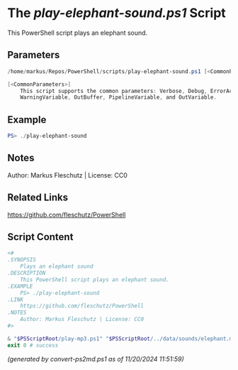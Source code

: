 The *play-elephant-sound.ps1* Script
===========================

This PowerShell script plays an elephant sound.

Parameters
----------
```powershell
/home/markus/Repos/PowerShell/scripts/play-elephant-sound.ps1 [<CommonParameters>]

[<CommonParameters>]
    This script supports the common parameters: Verbose, Debug, ErrorAction, ErrorVariable, WarningAction, 
    WarningVariable, OutBuffer, PipelineVariable, and OutVariable.
```

Example
-------
```powershell
PS> ./play-elephant-sound

```

Notes
-----
Author: Markus Fleschutz | License: CC0

Related Links
-------------
https://github.com/fleschutz/PowerShell

Script Content
--------------
```powershell
<#
.SYNOPSIS
	Plays an elephant sound
.DESCRIPTION
	This PowerShell script plays an elephant sound.
.EXAMPLE
	PS> ./play-elephant-sound
.LINK
	https://github.com/fleschutz/PowerShell
.NOTES
	Author: Markus Fleschutz | License: CC0
#>

& "$PSScriptRoot/play-mp3.ps1" "$PSScriptRoot/../data/sounds/elephant.mp3"
exit 0 # success
```

*(generated by convert-ps2md.ps1 as of 11/20/2024 11:51:59)*
